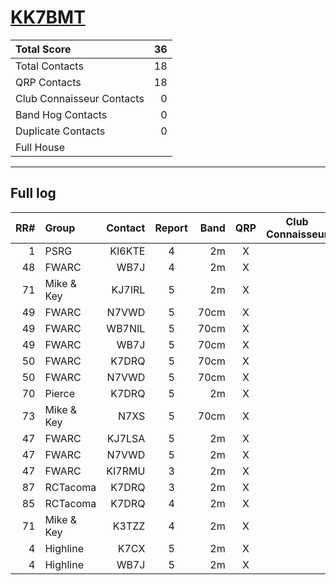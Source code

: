 # [KK7BMT](https://www.qrz.com/db/KK7BMT)

| Total Score               |   36 |
|:--------------------------|-----:|
| Total Contacts            |   18 |
| QRP Contacts              |   18 |
| Club Connaisseur Contacts |    0 |
| Band Hog Contacts         |    0 |
| Duplicate Contacts        |    0 |
| Full House                |      |

---

## Full log

|   RR# | Group      |   Contact |  Report  |   Band |  QRP  |  Club Connaisseur  |  Band Hog  |   QSO Score |
|------:|:-----------|----------:|:--------:|-------:|:-----:|:------------------:|:----------:|------------:|
|     1 | PSRG       |    KI6KTE |    4     |     2m |   X   |                    |            |           2 |
|    48 | FWARC      |      WB7J |    4     |     2m |   X   |                    |            |           2 |
|    71 | Mike & Key |    KJ7IRL |    5     |     2m |   X   |                    |            |           2 |
|    49 | FWARC      |     N7VWD |    5     |   70cm |   X   |                    |            |           2 |
|    49 | FWARC      |    WB7NIL |    5     |   70cm |   X   |                    |            |           2 |
|    49 | FWARC      |      WB7J |    5     |   70cm |   X   |                    |            |           2 |
|    50 | FWARC      |     K7DRQ |    5     |   70cm |   X   |                    |            |           2 |
|    50 | FWARC      |     N7VWD |    5     |   70cm |   X   |                    |            |           2 |
|    70 | Pierce     |     K7DRQ |    5     |     2m |   X   |                    |            |           2 |
|    73 | Mike & Key |      N7XS |    5     |   70cm |   X   |                    |            |           2 |
|    47 | FWARC      |    KJ7LSA |    5     |     2m |   X   |                    |            |           2 |
|    47 | FWARC      |     N7VWD |    5     |     2m |   X   |                    |            |           2 |
|    47 | FWARC      |    KI7RMU |    3     |     2m |   X   |                    |            |           2 |
|    87 | RCTacoma   |     K7DRQ |    3     |     2m |   X   |                    |            |           2 |
|    85 | RCTacoma   |     K7DRQ |    4     |     2m |   X   |                    |            |           2 |
|    71 | Mike & Key |     K3TZZ |    4     |     2m |   X   |                    |            |           2 |
|     4 | Highline   |      K7CX |    5     |     2m |   X   |                    |            |           2 |
|     4 | Highline   |      WB7J |    5     |     2m |   X   |                    |            |           2 |